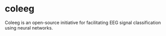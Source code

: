 # coleeg
Coleeg is an open-source initiative for facilitating EEG signal classification using neural networks.

